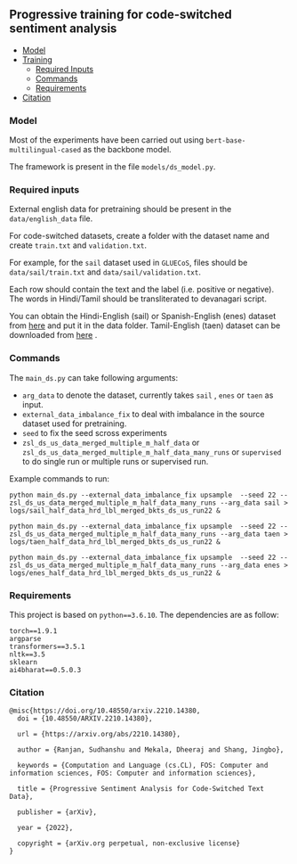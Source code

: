## Progressive training for code-switched sentiment analysis


- [Model](#model)
- [Training](#training)
	- [Required Inputs](#required-inputs)
	- [Commands](#commands)
	- [Requirements](#requirements)
- [Citation](#citation)

### Model

Most of the experiments have been carried out using ```bert-base-multilingual-cased``` as the backbone model. 

The framework is present in the file ``` models/ds_model.py ```.

<!-- ## Training -->

### Required inputs

External english data for pretraining should be present in the ```data/english_data``` file.

For code-switched datasets, create a folder with the dataset name and create ```train.txt``` and ```validation.txt```.

For example, for the ```sail``` dataset used in ```GLUECoS```, files should be ```data/sail/train.txt``` and ```data/sail/validation.txt```.

Each row should contain the text and the label (i.e. positive or negative). The words in Hindi/Tamil should be transliterated to devanagari script.

You can obtain the Hindi-English (sail) or Spanish-English (enes) dataset from [here](https://github.com/microsoft/GLUECoS) and put it in the data folder.  Tamil-English (taen) dataset can be downloaded from [here](https://dravidian-codemix.github.io/2020/datasets.html) . 

### Commands

The ```main_ds.py``` can take following arguments: 
- ```arg_data``` to denote the dataset, currently takes ```sail``` , ```enes``` or ```taen``` as input.
- ```external_data_imbalance_fix``` to deal with imbalance in the source dataset used for pretraining.
- ```seed``` to fix the seed scross experiments
- ```zsl_ds_us_data_merged_multiple_m_half_data``` or ```zsl_ds_us_data_merged_multiple_m_half_data_many_runs``` or ```supervised``` to do single run or multiple runs or supervised run.

Example commands to run:

```
python main_ds.py --external_data_imbalance_fix upsample  --seed 22 --zsl_ds_us_data_merged_multiple_m_half_data_many_runs --arg_data sail > logs/sail_half_data_hrd_lbl_merged_bkts_ds_us_run22 &

python main_ds.py --external_data_imbalance_fix upsample  --seed 22 --zsl_ds_us_data_merged_multiple_m_half_data_many_runs --arg_data taen > logs/taen_half_data_hrd_lbl_merged_bkts_ds_us_run22 &

python main_ds.py --external_data_imbalance_fix upsample  --seed 22 --zsl_ds_us_data_merged_multiple_m_half_data_many_runs --arg_data enes > logs/enes_half_data_hrd_lbl_merged_bkts_ds_us_run22 &
```

### Requirements

This project is based on ```python==3.6.10```. The dependencies are as follow:
```
torch==1.9.1
argparse
transformers==3.5.1
nltk==3.5
sklearn
ai4bharat==0.5.0.3
```

### Citation 

```
@misc{https://doi.org/10.48550/arxiv.2210.14380,
  doi = {10.48550/ARXIV.2210.14380},
  
  url = {https://arxiv.org/abs/2210.14380},
  
  author = {Ranjan, Sudhanshu and Mekala, Dheeraj and Shang, Jingbo},
  
  keywords = {Computation and Language (cs.CL), FOS: Computer and information sciences, FOS: Computer and information sciences},
  
  title = {Progressive Sentiment Analysis for Code-Switched Text Data},
  
  publisher = {arXiv},
  
  year = {2022},
  
  copyright = {arXiv.org perpetual, non-exclusive license}
}
```



